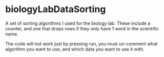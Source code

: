 # biologyLabDataSorting
A set of sorting algorithms I used for the biology lab. These include a counter, and one that drops rows if they only have 1 word in the scientific name.

The code will not work just by pressing run, you must un-comment what algorithm you want to use, and which data you want to use it with.
